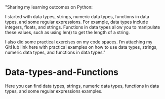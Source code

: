 "Sharing my learning outcomes on Python:



I started with data types, strings, numeric data types, functions in data types, and some regular expressions. For example, data types include integers, floats, and strings. Functions in data types allow you to manipulate these values, such as using len() to get the length of a string. 



I also did some practical exercises on my code spaces. I’m attaching my GitHub link here with practical examples on how to use data types, strings, numeric data types, and functions in data types."

# Data-types-and-Functions
Here you can find data types, strings, numeric data types, functions in data types, and some regular expressions examples.
